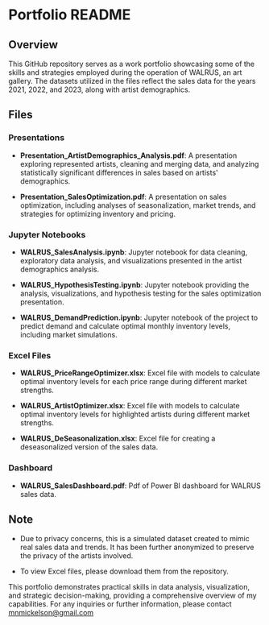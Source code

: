 # Portfolio README

## Overview

This GitHub repository serves as a work portfolio showcasing some of the skills and strategies employed during the operation of WALRUS, an art gallery. The datasets utilized in the files reflect the sales data for the years 2021, 2022, and 2023, along with artist demographics.

## Files

### Presentations
- **Presentation_ArtistDemographics_Analysis.pdf**: A presentation exploring represented artists, cleaning and merging data, and analyzing statistically significant differences in sales based on artists' demographics.

- **Presentation_SalesOptimization.pdf**: A presentation on sales optimization, including analyses of seasonalization, market trends, and strategies for optimizing inventory and pricing.

### Jupyter Notebooks
- **WALRUS_SalesAnalysis.ipynb**: Jupyter notebook for data cleaning, exploratory data analysis, and visualizations presented in the artist demographics analysis.
  
- **WALRUS_HypothesisTesting.ipynb**: Jupyter notebook providing the analysis, visualizations, and hypothesis testing for the sales optimization presentation.

- **WALRUS_DemandPrediction.ipynb**: Jupyter notebook of the project to predict demand and calculate optimal monthly inventory levels, including market simulations.

### Excel Files

- **WALRUS_PriceRangeOptimizer.xlsx**: Excel file with models to calculate optimal inventory levels for each price range during different market strengths.
  
- **WALRUS_ArtistOptimizer.xlsx**: Excel file with models to calculate optimal inventory levels for highlighted artists during different market strengths.
  
- **WALRUS_DeSeasonalization.xlsx**: Excel file for creating a deseasonalized version of the sales data.

### Dashboard

- **WALRUS_SalesDashboard.pdf**: Pdf of Power BI dashboard for WALRUS sales data.
  
## Note

- Due to privacy concerns, this is a simulated dataset created to mimic real sales data and trends. It has been further anonymized to preserve the privacy of the artists involved.

- To view Excel files, please download them from the repository.

This portfolio demonstrates practical skills in data analysis, visualization, and strategic decision-making, providing a comprehensive overview of my capabilities. For any inquiries or further information, please contact mnmickelson@gmail.com
